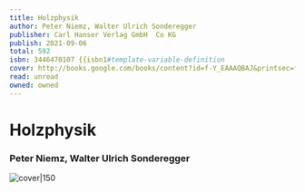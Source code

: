 ```yaml
---
title: Holzphysik
author: Peter Niemz, Walter Ulrich Sonderegger
publisher: Carl Hanser Verlag GmbH  Co KG
publish: 2021-09-06
total: 592
isbn: 3446470107 {{isbn1#template-variable-definition
cover: http://books.google.com/books/content?id=f-Y_EAAAQBAJ&printsec=frontcover&img=1&zoom=1&edge=curl&source=gbs_api
read: unread
owned: owned
---
```


# Holzphysik
### Peter Niemz, Walter Ulrich Sonderegger
![cover|150](http://books.google.com/books/content?id=f-Y_EAAAQBAJ&printsec=frontcover&img=1&zoom=1&edge=curl&source=gbs_api)